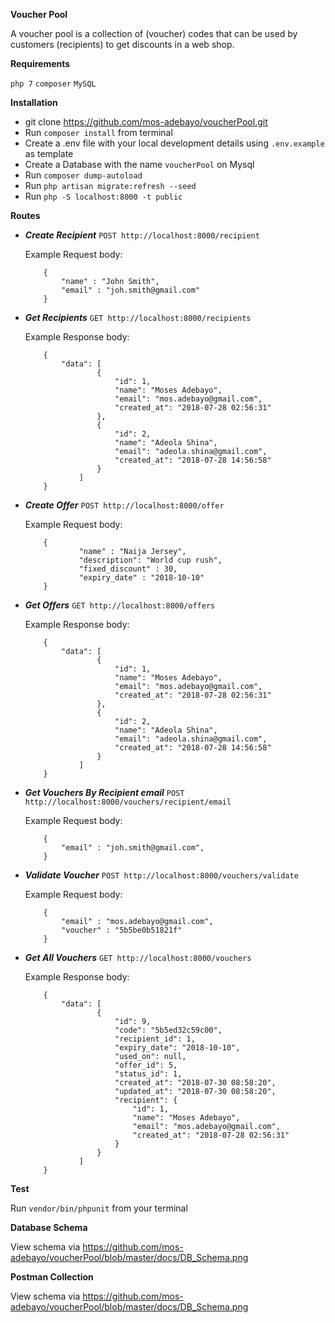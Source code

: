 **Voucher Pool**
 
 A voucher pool is a collection of (voucher) codes that can be used by customers (recipients) to get discounts in a web shop.

**Requirements**

`php 7` `composer` `MySQL` 

**Installation**
* git clone https://github.com/mos-adebayo/voucherPool.git
* Run `composer install` from terminal
* Create a .env file  with your local development details using `.env.example` as template
* Create a Database with the name `voucherPool` on Mysql
* Run `composer dump-autoload`
* Run `php artisan migrate:refresh --seed`
* Run `php -S localhost:8000 -t public`

**Routes**

 -  **_Create Recipient_** 
 `POST http://localhost:8000/recipient` 
 
    Example Request body:
    ```application/json
        {
            "name" : "John Smith",
            "email" : "joh.smith@gmail.com"
        }
    ```
 
 -  **_Get Recipients_** 
 `GET http://localhost:8000/recipients` 
 
    Example Response body:
    ```application/json
        {
            "data": [
                    {
                        "id": 1,
                        "name": "Moses Adebayo",
                        "email": "mos.adebayo@gmail.com",
                        "created_at": "2018-07-28 02:56:31"
                    },
                    {
                        "id": 2,
                        "name": "Adeola Shina",
                        "email": "adeola.shina@gmail.com",
                        "created_at": "2018-07-28 14:56:58"
                    }
                ]
        }
    ```

 
 -  **_Create Offer_** 
 `POST http://localhost:8000/offer` 
 
    Example Request body:
    ```application/json
        {
            	"name" : "Naija Jersey",
            	"description": "World cup rush",
            	"fixed_discount" : 30,
            	"expiry_date" : "2018-10-10"
        }
    ```
 
 -  **_Get Offers_** 
 `GET http://localhost:8000/offers` 
 
    Example Response body:
    ```application/json
        {
            "data": [
                    {
                        "id": 1,
                        "name": "Moses Adebayo",
                        "email": "mos.adebayo@gmail.com",
                        "created_at": "2018-07-28 02:56:31"
                    },
                    {
                        "id": 2,
                        "name": "Adeola Shina",
                        "email": "adeola.shina@gmail.com",
                        "created_at": "2018-07-28 14:56:58"
                    }
                ]
        }
    ```

 
 -  **_Get Vouchers By Recipient email_** 
 `POST http://localhost:8000/vouchers/recipient/email` 
 
    Example Request body:
    ```application/json
        {
            "email" : "joh.smith@gmail.com",
        }
    ```
 
 
 -  **_Validate Voucher_** 
 `POST http://localhost:8000/vouchers/validate` 
 
    Example Request body:
    ```application/json
        {
            "email" : "mos.adebayo@gmail.com",
            "voucher" : "5b5be0b51821f"
        }
    ```

 
 -  **_Get All Vouchers_** 
 `GET http://localhost:8000/vouchers` 
 
    Example Response body:
    ```application/json
        {
            "data": [
                    {
                        "id": 9,
                        "code": "5b5ed32c59c00",
                        "recipient_id": 1,
                        "expiry_date": "2018-10-10",
                        "used_on": null,
                        "offer_id": 5,
                        "status_id": 1,
                        "created_at": "2018-07-30 08:58:20",
                        "updated_at": "2018-07-30 08:58:20",
                        "recipient": {
                            "id": 1,
                            "name": "Moses Adebayo",
                            "email": "mos.adebayo@gmail.com",
                            "created_at": "2018-07-28 02:56:31"
                        }
                    }
                ]
        }
    ```

**Test**

Run `vendor/bin/phpunit` from your terminal


**Database Schema**

View schema via https://github.com/mos-adebayo/voucherPool/blob/master/docs/DB_Schema.png 

**Postman Collection**

View schema via https://github.com/mos-adebayo/voucherPool/blob/master/docs/DB_Schema.png 
